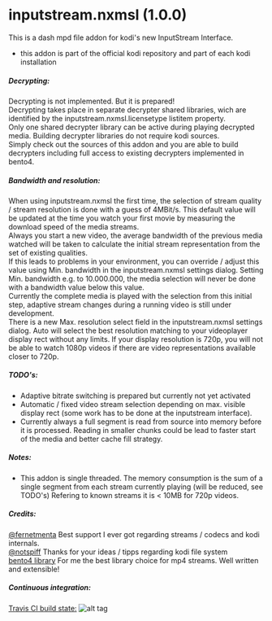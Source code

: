 # inputstream.nxmsl (1.0.0)

This is a dash mpd file addon for kodi's new InputStream Interface.

- this addon is part of the official kodi repository and part of each kodi installation

##### Decrypting:
Decrypting is not implemented. But it is prepared!  
Decrypting takes place in separate decrypter shared libraries, wich are identified by the inputstream.nxmsl.licensetype listitem property.  
Only one shared decrypter library can be active during playing decrypted media. Building decrypter libraries do not require kodi sources.  
Simply check out the sources of this addon and you are able to build decrypters including full access to existing decrypters implemented in bento4.

##### Bandwidth and resolution:
When using inputstream.nxmsl the first time, the selection of stream quality / stream resolution is done with a guess of 4MBit/s. This default value will be updated at the time you watch your first movie by measuring the download speed of the media streams.  
Always you start a new video, the average bandwidth of the previous media watched will be taken to calculate the initial stream representation from the set of existing qualities.  
If this leads to problems in your environment, you can override / adjust this value using Min. bandwidth in the inputstream.nxmsl settings dialog. Setting Min. bandwidth e.g. to 10.000.000, the media selection will never be done with a bandwidth value below this 
value.  
Currently the complete media is played with the selection from this initial step, adaptive stream changes during a running video is still under development.  
There is a new Max. resolution select field in the inputstream.nxmsl settings dialog.
Auto will select the best resolution matching to your videoplayer display rect without any limits.
If your display resolution is 720p, you will not be able to watch 1080p videos if there are video representations available closer to 720p.  


##### TODO's:
- Adaptive bitrate switching is prepared but currently not yet activated  
- Automatic / fixed video stream selection depending on max. visible display rect (some work has to be done at the inputstream interface).
- Currently always a full segment is read from source into memory before it is processed. Reading in smaller chunks could be lead to faster start of the media and better cache fill strategy.

##### Notes:
- This addon is single threaded. The memory consumption is the sum of a single segment from each stream currently playing (will be reduced, see TODO's) Refering to known streams it is < 10MB for 720p videos.

##### Credits:
[@fernetmenta](github.com/fernetmenta) Best support I ever got regarding streams / codecs and kodi internals.  
[@notspiff](https://github.com/notspiff) Thanks for your ideas / tipps regarding kodi file system  
[bento4 library](https://www.bento4.com/) For me the best library choice for mp4 streams. Well written and extensible!

##### Continuous integration:
[Travis CI build state:](https://travis-ci.org/mapfau) ![alt tag](https://travis-ci.org/mapfau/inputstream.nxmsl.svg?branch=master)  
